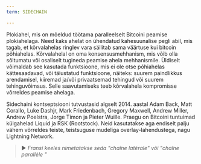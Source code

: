 ```yaml
---
term: SIDECHAIN

---
```

Plokiahel, mis on mõeldud töötama paralleelselt Bitcoini peamise plokiahelaga. Need kaks ahelat on ühendatud kahesuunalise pegli abil, mis tagab, et kõrvalahelas ringlev vara säilitab sama väärtuse kui bitcoin põhiahelas. Kõrvalahelal on oma konsensusmehhanism, mis võib olla sõltumatu või osaliselt tugineda peamise ahela mehhanismile. Üldiselt võimaldab see kasutada funktsioone, mis ei ole otse põhiahelas kättesaadavad, või täiustatud funktsioone, näiteks: suurem paindlikkus arendamisel, kiiremad ja/või privaatsemad tehingud või suurem tehinguvõimsus. Selle saavutamiseks teeb kõrvalahela kompromisse võrreldes peamise ahelaga.

Sidechaini kontseptsiooni tutvustasid algselt 2014. aastal Adam Back, Matt Corallo, Luke Dashjr, Mark Friedenbach, Gregory Maxwell, Andrew Miller, Andrew Poelstra, Jorge Timon ja Pieter Wuille. Praegu on Bitcoini tuntuimad külgahelad Liquid ja RSK (Rootstock). Neid kasutatakse aga endiselt palju vähem võrreldes teiste, teistsuguse mudeliga overlay-lahendustega, nagu Lightning Network.

> ► *Fransi keeles nimetatakse seda "chaîne latérale" või "chaîne parallèle "*